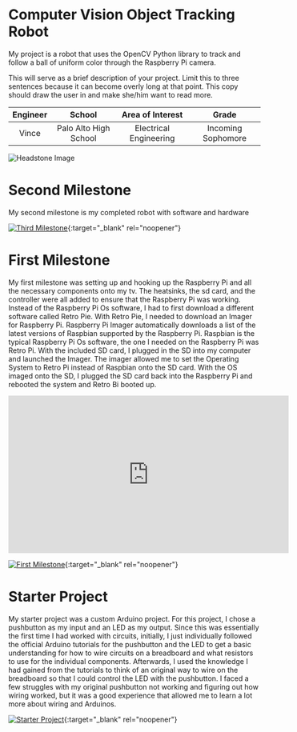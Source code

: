 ﻿# Computer Vision Object Tracking Robot

My project is a robot that uses the OpenCV Python library to track and follow a ball of uniform color through the Raspberry Pi camera.

This will serve as a brief description of your project. Limit this to three sentences because it can become overly long at that point. This copy should draw the user in and make she/him want to read more.

| **Engineer** |      **School**       |  **Area of Interest**  |     **Grade**      |
| :----------: | :-------------------: | :--------------------: | :----------------: |
|    Vince     | Palo Alto High School | Electrical Engineering | Incoming Sophomore |

![Headstone Image](bluestamp_headshot.jpg)

# Second Milestone

My second milestone is my completed robot with software and hardware

[![Third Milestone](https://res.cloudinary.com/marcomontalbano/image/upload/v1612574014/video_to_markdown/images/youtube--y3VAmNlER5Y-c05b58ac6eb4c4700831b2b3070cd403.jpg)](https://www.youtube.com/watch?v=y3VAmNlER5Y&feature=emb_logo "Second Milestone"){:target="\_blank" rel="noopener"}

# First Milestone

My first milestone was setting up and hooking up the Raspberry Pi and all the necessary components onto my tv. The heatsinks, the sd card, and the controller were all added to ensure that the Raspberry Pi was working. Instead of the Raspberry Pi Os software, I had to first download a different software called Retro Pie. With Retro Pie, I needed to download an Imager for Raspberry Pi. Raspberry Pi Imager automatically downloads a list of the latest versions of Raspbian supported by the Raspberry Pi. Raspbian is the typical Raspberry Pi Os software, the one I needed on the Raspberry Pi was Retro Pi. With the included SD card, I plugged in the SD into my computer and launched the Imager. The imager allowed me to set the Operating System to Retro Pi instead of Raspbian onto the SD card. With the OS imaged onto the SD, I plugged the SD card back into the Raspberry Pi and rebooted the system and Retro Bi booted up.

<iframe width="560" height="315" src="https://www.youtube.com/embed/l8nPyzf9I08" title="YouTube video player" frameborder="0" allow="accelerometer; autoplay; clipboard-write; encrypted-media; gyroscope; picture-in-picture" allowfullscreen></iframe>

[![First Milestone](https://res.cloudinary.com/marcomontalbano/image/upload/v1612574117/video_to_markdown/images/youtube--CaCazFBhYKs-c05b58ac6eb4c4700831b2b3070cd403.jpg)](https://www.youtube.com/watch?v=CaCazFBhYKs "First Milestone"){:target="\_blank" rel="noopener"}

# Starter Project

My starter project was a custom Arduino project. For this project, I chose a pushbutton as my input and an LED as my output. Since this was essentially the first time I had worked with circuits, initially, I just individually followed the official Arduino tutorials for the pushbutton and the LED to get a basic understanding for how to wire circuits on a breadboard and what resistors to use for the individual components. Afterwards, I used the knowledge I had gained from the tutorials to think of an original way to wire on the breadboard so that I could control the LED with the pushbutton. I faced a few struggles with my original pushbutton not working and figuring out how wiring worked, but it was a good experience that allowed me to learn a lot more about wiring and Arduinos.

[![Starter Project](https://res.cloudinary.com/marcomontalbano/image/upload/v1612574117/video_to_markdown/images/youtube--CaCazFBhYKs-c05b58ac6eb4c4700831b2b3070cd403.jpg)](https://www.youtube.com/watch?v=CaCazFBhYKs "Starter Project"){:target="\_blank" rel="noopener"}
